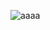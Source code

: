 ![aaaa](https://user-images.githubusercontent.com/38188753/51244544-ca3c7e00-199e-11e9-9972-b2c9a5eefc1a.gif)
